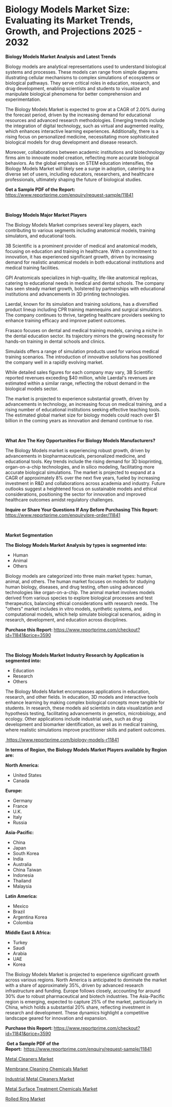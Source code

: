 <p><h1>Biology Models Market Size: Evaluating its Market Trends, Growth, and Projections 2025 - 2032</h1></p><p><strong>Biology Models Market Analysis and Latest Trends</strong></p>
<p><p>Biology models are analytical representations used to understand biological systems and processes. These models can range from simple diagrams illustrating cellular mechanisms to complex simulations of ecosystems or biological pathways. They serve critical roles in education, research, and drug development, enabling scientists and students to visualize and manipulate biological phenomena for better comprehension and experimentation.</p><p>The Biology Models Market is expected to grow at a CAGR of 2.00% during the forecast period, driven by the increasing demand for educational resources and advanced research methodologies. Emerging trends include the integration of digital technology, such as virtual and augmented reality, which enhances interactive learning experiences. Additionally, there is a rising focus on personalized medicine, necessitating more sophisticated biological models for drug development and disease research.</p><p>Moreover, collaborations between academic institutions and biotechnology firms aim to innovate model creation, reflecting more accurate biological behaviors. As the global emphasis on STEM education intensifies, the Biology Models Market will likely see a surge in adoption, catering to a diverse set of users, including educators, researchers, and healthcare professionals, ultimately shaping the future of biological studies.</p></p>
<p><strong>Get a Sample PDF of the Report:&nbsp;</strong> <a href="https://www.reportprime.com/enquiry/request-sample/11841?utm_campaign=1898&utm_medium=2&utm_source=Github&utm_content=ia&utm_term=17032025&utm_id=biology-models">https://www.reportprime.com/enquiry/request-sample/11841</a></p>
<p>&nbsp;</p>
<p><strong>Biology Models Major Market Players</strong></p>
<p><p>The Biology Models Market comprises several key players, each contributing to various segments including anatomical models, training simulators, and educational tools. </p><p>3B Scientific is a prominent provider of medical and anatomical models, focusing on education and training in healthcare. With a commitment to innovation, it has experienced significant growth, driven by increasing demand for realistic anatomical models in both educational institutions and medical training facilities. </p><p>GPI Anatomicals specializes in high-quality, life-like anatomical replicas, catering to educational needs in medical and dental schools. The company has seen steady market growth, bolstered by partnerships with educational institutions and advancements in 3D printing technologies. </p><p>Laerdal, known for its simulation and training solutions, has a diversified product lineup including CPR training mannequins and surgical simulators. The company continues to thrive, targeting healthcare providers seeking to enhance training efficacy and improve patient outcomes.</p><p>Frasaco focuses on dental and medical training models, carving a niche in the dental education sector. Its trajectory mirrors the growing necessity for hands-on training in dental schools and clinics.</p><p>Simulaids offers a range of simulation products used for various medical training scenarios. The introduction of innovative solutions has positioned the company well in a rapidly evolving market.</p><p>While detailed sales figures for each company may vary, 3B Scientific reported revenues exceeding $40 million, while Laerdal's revenues are estimated within a similar range, reflecting the robust demand in the biological models sector. </p><p>The market is projected to experience substantial growth, driven by advancements in technology, an increasing focus on medical training, and a rising number of educational institutions seeking effective teaching tools. The estimated global market size for biology models could reach over $1 billion in the coming years as innovation and demand continue to rise.</p></p>
<p>&nbsp;</p>
<p><strong>What Are The Key Opportunities For Biology Models Manufacturers?</strong></p>
<p><p>The Biology Models market is experiencing robust growth, driven by advancements in biopharmaceuticals, personalized medicine, and educational tools. Key trends include the rising demand for 3D bioprinting, organ-on-a-chip technologies, and in silico modeling, facilitating more accurate biological simulations. The market is projected to expand at a CAGR of approximately 8% over the next five years, fueled by increasing investment in R&D and collaborations across academia and industry. Future outlooks suggest a heightened focus on sustainable models and ethical considerations, positioning the sector for innovation and improved healthcare outcomes amidst regulatory challenges.</p></p>
<p><strong>Inquire or Share Your Questions If Any Before Purchasing This Report:</strong> <a href="https://www.reportprime.com/enquiry/pre-order/11841?utm_campaign=1898&utm_medium=2&utm_source=Github&utm_content=ia&utm_term=17032025&utm_id=biology-models">https://www.reportprime.com/enquiry/pre-order/11841</a></p>
<p>&nbsp;</p>
<p><strong>Market Segmentation</strong></p>
<p><strong>The Biology Models Market Analysis by types is segmented into:</strong></p>
<p><ul><li>Human</li><li>Animal</li><li>Others</li></ul></p>
<p><p>Biology models are categorized into three main market types: human, animal, and others. The human market focuses on models for studying human biology, diseases, and drug testing, often using advanced technologies like organ-on-a-chip. The animal market involves models derived from various species to explore biological processes and test therapeutics, balancing ethical considerations with research needs. The "others" market includes in vitro models, synthetic systems, and computational models, which help simulate biological scenarios, aiding in research, development, and education across disciplines.</p></p>
<p><strong>Purchase this Report:&nbsp;</strong><a href="https://www.reportprime.com/checkout?id=11841&price=3590&utm_campaign=1898&utm_medium=2&utm_source=Github&utm_content=ia&utm_term=17032025&utm_id=biology-models">https://www.reportprime.com/checkout?id=11841&price=3590</a></p>
<p>&nbsp;</p>
<p><strong>The Biology Models Market Industry Research by Application is segmented into:</strong></p>
<p><ul><li>Education</li><li>Research</li><li>Others</li></ul></p>
<p><p>The Biology Models Market encompasses applications in education, research, and other fields. In education, 3D models and interactive tools enhance learning by making complex biological concepts more tangible for students. In research, these models aid scientists in data visualization and hypothesis testing, facilitating advancements in genetics, microbiology, and ecology. Other applications include industrial uses, such as drug development and biomarker identification, as well as in medical training, where realistic simulations improve practitioner skills and patient outcomes.</p></p>
<p><a href="https://www.reportprime.com/biology-models-r11841?utm_campaign=1898&utm_medium=2&utm_source=Github&utm_content=ia&utm_term=17032025&utm_id=biology-models">&nbsp;https://www.reportprime.com/biology-models-r11841</a></p>
<p><strong>In terms of Region, the Biology Models Market Players available by Region are:</strong></p>
<p>
    <p> <strong> North America: </strong>
        <ul>
            <li>United States</li>
            <li>Canada</li>
        </ul>
        </p> 
    <p> <strong> Europe: </strong>
        <ul>
            <li>Germany</li>
            <li>France</li>
            <li>U.K.</li>
            <li>Italy</li>
            <li>Russia</li>
        </ul>
        </p> 
    <p> <strong> Asia-Pacific: </strong>
        <ul>
            <li>China</li>
            <li>Japan</li>
            <li>South Korea</li>
            <li>India</li>
            <li>Australia</li>
            <li>China Taiwan</li>
            <li>Indonesia</li>
            <li>Thailand</li>
            <li>Malaysia</li>
        </ul>
        </p> 
    <p> <strong> Latin America: </strong>
        <ul>
            <li>Mexico</li>
            <li>Brazil</li>
            <li>Argentina Korea</li>
            <li>Colombia</li>
        </ul>
        </p> 
    <p> <strong> Middle East & Africa: </strong>
        <ul>
            <li>Turkey</li>
            <li>Saudi</li>
            <li>Arabia</li>
            <li>UAE</li>
            <li>Korea</li>
        </ul>
    </p>
    </p>
<p><p>The Biology Models Market is projected to experience significant growth across various regions. North America is anticipated to dominate the market with a share of approximately 35%, driven by advanced research infrastructure and funding. Europe follows closely, accounting for around 30% due to robust pharmaceutical and biotech industries. The Asia-Pacific region is emerging, expected to capture 25% of the market, particularly in China, which holds a substantial 20% share, reflecting investment in research and development. These dynamics highlight a competitive landscape geared for innovation and expansion.</p></p>
<p><strong>Purchase this Report: </strong><a href="https://www.reportprime.com/checkout?id=11841&price=3590&utm_campaign=1898&utm_medium=2&utm_source=Github&utm_content=ia&utm_term=17032025&utm_id=biology-models">https://www.reportprime.com/checkout?id=11841&price=3590</a></p>
<p>&nbsp;<strong>Get a Sample PDF of the Report:&nbsp;&nbsp;</strong><a href="https://www.reportprime.com/enquiry/request-sample/11841?utm_campaign=1898&utm_medium=2&utm_source=Github&utm_content=ia&utm_term=17032025&utm_id=biology-models">https://www.reportprime.com/enquiry/request-sample/11841</a></p>
<p><strong></strong></p>
<p><p><a href="https://github.com/perbetpereir/Market-Research-Report-List-1/blob/main/metal-cleaners-market.md?utm_campaign=1898&utm_medium=2&utm_source=Github&utm_content=ia&utm_term=17032025&utm_id=biology-models">Metal Cleaners Market</a></p><p><a href="https://github.com/ziringebrur1/Market-Research-Report-List-1/blob/main/membrane-cleaning-chemicals-market.md?utm_campaign=1898&utm_medium=2&utm_source=Github&utm_content=ia&utm_term=17032025&utm_id=biology-models">Membrane Cleaning Chemicals Market</a></p><p><a href="https://github.com/pelegeazlie5/Market-Research-Report-List-1/blob/main/industrial-metal-cleaners-market.md?utm_campaign=1898&utm_medium=2&utm_source=Github&utm_content=ia&utm_term=17032025&utm_id=biology-models">Industrial Metal Cleaners Market</a></p><p><a href="https://github.com/paulierasho/Market-Research-Report-List-1/blob/main/metal-surface-treatment-chemicals-market.md?utm_campaign=1898&utm_medium=2&utm_source=Github&utm_content=ia&utm_term=17032025&utm_id=biology-models">Metal Surface Treatment Chemicals Market</a></p><p><a href="https://github.com/poskaturovtl/Market-Research-Report-List-1/blob/main/rolled-ring-market.md?utm_campaign=1898&utm_medium=2&utm_source=Github&utm_content=ia&utm_term=17032025&utm_id=biology-models">Rolled Ring Market</a></p></p>